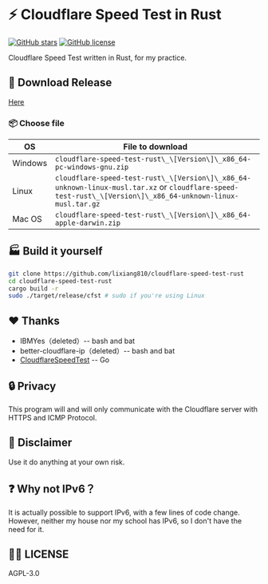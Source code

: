 # ⚡ Cloudflare Speed Test in Rust

[![GitHub stars](https://img.shields.io/github/stars/lixiang810/cloudflare-speed-test-rust?style=for-the-badge)](https://github.com/lixiang810/cloudflare-speed-test-rust/stargazers) [![GitHub license](https://img.shields.io/github/license/lixiang810/cloudflare-speed-test-rust?style=for-the-badge)](https://github.com/lixiang810/cloudflare-speed-test-rust/blob/main/LICENSE)

Cloudflare Speed Test written in Rust, for my practice.

## 🔖 Download Release

[Here](https://github.com/lixiang810/cloudflare-speed-test-rust/releases/)

### 📦 Choose file

| OS      | File to download                                                                                                                                           |
| ------- | ---------------------------------------------------------------------------------------------------------------------------------------------------------- |
| Windows | `cloudflare-speed-test-rust\_\[Version\]\_x86_64-pc-windows-gnu.zip`                                                                                       |
| Linux   | `cloudflare-speed-test-rust\_\[Version\]\_x86_64-unknown-linux-musl.tar.xz` or `cloudflare-speed-test-rust\_\[Version\]\_x86_64-unknown-linux-musl.tar.gz` |
| Mac OS  | `cloudflare-speed-test-rust\_\[Version\]\_x86_64-apple-darwin.zip`                                                                                         |

## 🏭 Build it yourself

```bash
git clone https://github.com/lixiang810/cloudflare-speed-test-rust
cd cloudflare-speed-test-rust
cargo build -r
sudo ./target/release/cfst # sudo if you're using Linux
```

## ❤️ Thanks

- IBMYes（deleted）-- bash and bat
- better-cloudflare-ip（deleted）-- bash and bat
- [CloudflareSpeedTest](https://github.com/XIU2/CloudflareSpeedTest) -- Go

## 🔒 Privacy

This program will and will only communicate with the Cloudflare server with HTTPS and ICMP Protocol.

## 🤯 Disclaimer

Use it do anything at your own risk.

## ❓ Why not IPv6？

It is actually possible to support IPv6, with a few lines of code change. However, neither my house nor my school has IPv6, so I don't have the need for it.

## 🧑‍🏭 LICENSE

AGPL-3.0
